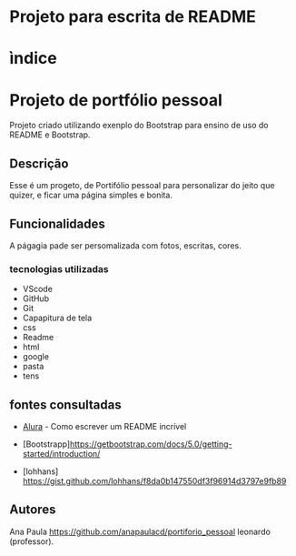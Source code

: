 # Projeto para escrita de README
# ìndice

# Projeto de  portfólio pessoal

Projeto criado utilizando exenplo do Bootstrap para ensino de uso do README e Bootstrap. 

## Descrição 
 Esse é um progeto, de Portifólio pessoal para personalizar do jeito que quizer, e ficar uma página simples e bonita.

## Funcionalidades 
A págagia pade ser persomalizada com fotos, escritas, cores.

### tecnologias utilizadas
* VScode 
* GitHub
* Git 
* Capapitura de tela
* css 
* Readme
* html 
* google 
* pasta 
* tens

## fontes consultadas

* [Alura](alura.com.br/artigos/escrever-bom-readme#referencias-de-readme) - Como escrever um README incrível  

* [Bootstrapp]https://getbootstrap.com/docs/5.0/getting-started/introduction/  

* [lohhans] https://gist.github.com/lohhans/f8da0b147550df3f96914d3797e9fb89

## Autores
Ana Paula https://github.com/anapaulacd/portiforio_pessoal 
leonardo (professor).

